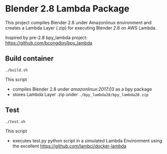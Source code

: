 # Blender 2.8 Lambda Package
This project compiles Blender 2.8 under Amazonlinux environment and creates a Lambda Layer (.zip) for executing Blender 2.8 on AWS Lambda.

Inspired by pre-2.8 bpy_lambda project:
 https://github.com/bcongdon/bpy_lambda

## Build container
`./build.sh`

This script

* compiles Blender 2.8 under *amazonlinux:2017.03* as a bpy package
* stores Lambda Layer .zip under `./bpy_lambda28/bpy_lambda28.zip`

## Test
`./test.sh`

This script

* executes test.py python script in a simulated Lambda Environment using the excellent https://github.com/lambci/docker-lambda
